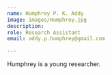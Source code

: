 ```yaml
---
name: Humphrey P. K. Addy
image: images/Humphrey.jpg
description: 
role: Research Assistant
email: addy.p.humphrey@gmail.com

---
```


Humphrey is a young researcher.
